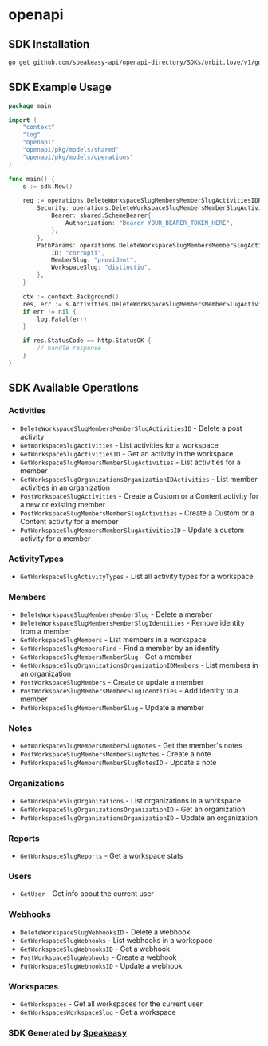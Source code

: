 # openapi

<!-- Start SDK Installation -->
## SDK Installation

```bash
go get github.com/speakeasy-api/openapi-directory/SDKs/orbit.love/v1/go
```
<!-- End SDK Installation -->

## SDK Example Usage
<!-- Start SDK Example Usage -->
```go
package main

import (
    "context"
    "log"
    "openapi"
    "openapi/pkg/models/shared"
    "openapi/pkg/models/operations"
)

func main() {
    s := sdk.New()

    req := operations.DeleteWorkspaceSlugMembersMemberSlugActivitiesIDRequest{
        Security: operations.DeleteWorkspaceSlugMembersMemberSlugActivitiesIDSecurity{
            Bearer: shared.SchemeBearer{
                Authorization: "Bearer YOUR_BEARER_TOKEN_HERE",
            },
        },
        PathParams: operations.DeleteWorkspaceSlugMembersMemberSlugActivitiesIDPathParams{
            ID: "corrupti",
            MemberSlug: "provident",
            WorkspaceSlug: "distinctio",
        },
    }

    ctx := context.Background()
    res, err := s.Activities.DeleteWorkspaceSlugMembersMemberSlugActivitiesID(ctx, req)
    if err != nil {
        log.Fatal(err)
    }

    if res.StatusCode == http.StatusOK {
        // handle response
    }
}
```
<!-- End SDK Example Usage -->

<!-- Start SDK Available Operations -->
## SDK Available Operations


### Activities

* `DeleteWorkspaceSlugMembersMemberSlugActivitiesID` - Delete a post activity
* `GetWorkspaceSlugActivities` - List activities for a workspace
* `GetWorkspaceSlugActivitiesID` - Get an activity in the workspace
* `GetWorkspaceSlugMembersMemberSlugActivities` - List activities for a member
* `GetWorkspaceSlugOrganizationsOrganizationIDActivities` - List member activities in an organization
* `PostWorkspaceSlugActivities` - Create a Custom or a Content activity for a new or existing member
* `PostWorkspaceSlugMembersMemberSlugActivities` - Create a Custom or a Content activity for a member
* `PutWorkspaceSlugMembersMemberSlugActivitiesID` - Update a custom activity for a member

### ActivityTypes

* `GetWorkspaceSlugActivityTypes` - List all activity types for a workspace

### Members

* `DeleteWorkspaceSlugMembersMemberSlug` - Delete a member
* `DeleteWorkspaceSlugMembersMemberSlugIdentities` - Remove identity from a member
* `GetWorkspaceSlugMembers` - List members in a workspace
* `GetWorkspaceSlugMembersFind` - Find a member by an identity
* `GetWorkspaceSlugMembersMemberSlug` - Get a member
* `GetWorkspaceSlugOrganizationsOrganizationIDMembers` - List members in an organization
* `PostWorkspaceSlugMembers` - Create or update a member
* `PostWorkspaceSlugMembersMemberSlugIdentities` - Add identity to a member
* `PutWorkspaceSlugMembersMemberSlug` - Update a member

### Notes

* `GetWorkspaceSlugMembersMemberSlugNotes` - Get the member's notes
* `PostWorkspaceSlugMembersMemberSlugNotes` - Create a note
* `PutWorkspaceSlugMembersMemberSlugNotesID` - Update a note

### Organizations

* `GetWorkspaceSlugOrganizations` - List organizations in a workspace
* `GetWorkspaceSlugOrganizationsOrganizationID` - Get an organization
* `PutWorkspaceSlugOrganizationsOrganizationID` - Update an organization

### Reports

* `GetWorkspaceSlugReports` - Get a workspace stats

### Users

* `GetUser` - Get info about the current user

### Webhooks

* `DeleteWorkspaceSlugWebhooksID` - Delete a webhook
* `GetWorkspaceSlugWebhooks` - List webhooks in a workspace
* `GetWorkspaceSlugWebhooksID` - Get a webhook
* `PostWorkspaceSlugWebhooks` - Create a webhook
* `PutWorkspaceSlugWebhooksID` - Update a webhook

### Workspaces

* `GetWorkspaces` - Get all workspaces for the current user
* `GetWorkspacesWorkspaceSlug` - Get a workspace
<!-- End SDK Available Operations -->

### SDK Generated by [Speakeasy](https://docs.speakeasyapi.dev/docs/using-speakeasy/client-sdks)
